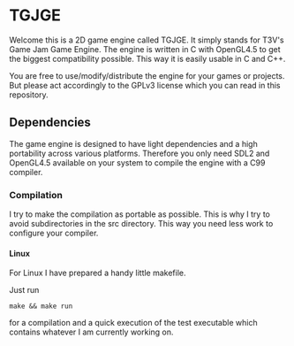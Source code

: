 # TGJGE

Welcome this is a 2D game engine called TGJGE. It simply stands for T3V's Game Jam Game Engine.
The engine is written in C with OpenGL4.5 to get the biggest compatibility possible. This way
it is easily usable in C and C++.

You are free to use/modify/distribute the engine for your games or projects. But please act
accordingly to the GPLv3 license which you can read in this repository.

## Dependencies

The game engine is designed to have light dependencies and a high portability across various
platforms. Therefore you only need SDL2 and OpenGL4.5 available on your system to compile the
engine with a C99 compiler.

### Compilation

I try to make the compilation as portable as possible. This is why I try to avoid subdirectories
in the src directory. This way you need less work to configure your compiler.

#### Linux

For Linux I have prepared a handy little makefile.

Just run
```
make && make run
```

for a compilation and a quick execution of the test executable which contains whatever I am currently
working on.

